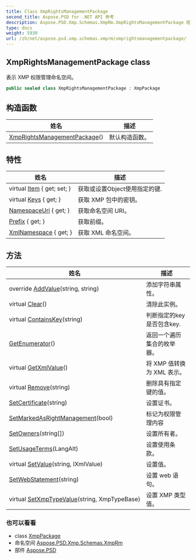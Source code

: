 ```yaml
---
title: Class XmpRightsManagementPackage
second_title: Aspose.PSD for .NET API 参考
description: Aspose.PSD.Xmp.Schemas.XmpRm.XmpRightsManagementPackage 班级. 表示 XMP 权限管理命名空间
type: docs
weight: 5930
url: /zh/net/aspose.psd.xmp.schemas.xmprm/xmprightsmanagementpackage/
---
```

## XmpRightsManagementPackage class

表示 XMP 权限管理命名空间。

```csharp
public sealed class XmpRightsManagementPackage : XmpPackage
```

## 构造函数

| 姓名 | 描述 |
| --- | --- |
| [XmpRightsManagementPackage](xmprightsmanagementpackage/)() | 默认构造函数。 |

## 特性

| 姓名 | 描述 |
| --- | --- |
| virtual [Item](../../aspose.psd.xmp/xmppackage/item/) { get; set; } | 获取或设置Object使用指定的键. |
| virtual [Keys](../../aspose.psd.xmp/xmppackage/keys/) { get; } | 获取 XMP 包中的密钥。 |
| [NamespaceUri](../../aspose.psd.xmp/xmppackage/namespaceuri/) { get; } | 获取命名空间 URI。 |
| [Prefix](../../aspose.psd.xmp/xmppackage/prefix/) { get; } | 获取前缀。 |
| [XmlNamespace](../../aspose.psd.xmp/xmppackage/xmlnamespace/) { get; } | 获取 XML 命名空间。 |

## 方法

| 姓名 | 描述 |
| --- | --- |
| override [AddValue](../../aspose.psd.xmp.schemas.xmprm/xmprightsmanagementpackage/addvalue/)(string, string) | 添加字符串属性。 |
| virtual [Clear](../../aspose.psd.xmp/xmppackage/clear/)() | 清除此实例。 |
| virtual [ContainsKey](../../aspose.psd.xmp/xmppackage/containskey/)(string) | 判断指定的key是否包含key. |
| [GetEnumerator](../../aspose.psd.xmp/xmppackage/getenumerator/)() | 返回一个遍历集合的枚举器。 |
| virtual [GetXmlValue](../../aspose.psd.xmp/xmppackage/getxmlvalue/)() | 将 XMP 值转换为 XML 表示。 |
| virtual [Remove](../../aspose.psd.xmp/xmppackage/remove/)(string) | 删除具有指定键的值。 |
| [SetCertificate](../../aspose.psd.xmp.schemas.xmprm/xmprightsmanagementpackage/setcertificate/)(string) | 设置证书。 |
| [SetMarkedAsRightManagement](../../aspose.psd.xmp.schemas.xmprm/xmprightsmanagementpackage/setmarkedasrightmanagement/)(bool) | 标记为权限管理内容 |
| [SetOwners](../../aspose.psd.xmp.schemas.xmprm/xmprightsmanagementpackage/setowners/)(string[]) | 设置所有者。 |
| [SetUsageTerms](../../aspose.psd.xmp.schemas.xmprm/xmprightsmanagementpackage/setusageterms/)(LangAlt) | 设置使用条款。 |
| virtual [SetValue](../../aspose.psd.xmp/xmppackage/setvalue/)(string, IXmlValue) | 设置值。 |
| [SetWebStatement](../../aspose.psd.xmp.schemas.xmprm/xmprightsmanagementpackage/setwebstatement/)(string) | 设置 web 语句。 |
| virtual [SetXmpTypeValue](../../aspose.psd.xmp/xmppackage/setxmptypevalue/)(string, XmpTypeBase) | 设置 XMP 类型值。 |

### 也可以看看

* class [XmpPackage](../../aspose.psd.xmp/xmppackage/)
* 命名空间 [Aspose.PSD.Xmp.Schemas.XmpRm](../../aspose.psd.xmp.schemas.xmprm/)
* 部件 [Aspose.PSD](../../)


